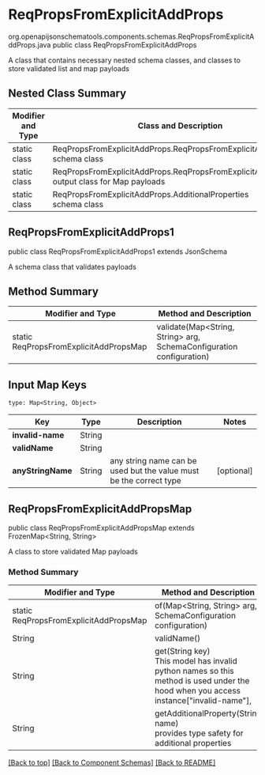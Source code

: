 # ReqPropsFromExplicitAddProps
org.openapijsonschematools.components.schemas.ReqPropsFromExplicitAddProps.java
public class ReqPropsFromExplicitAddProps

A class that contains necessary nested schema classes, and classes to store validated list and map payloads

## Nested Class Summary
| Modifier and Type | Class and Description |
| ----------------- | ---------------------- |
| static class | ReqPropsFromExplicitAddProps.ReqPropsFromExplicitAddProps1<br> schema class |
| static class | ReqPropsFromExplicitAddProps.ReqPropsFromExplicitAddPropsMap<br> output class for Map payloads |
| static class | ReqPropsFromExplicitAddProps.AdditionalProperties<br> schema class |

## ReqPropsFromExplicitAddProps1
public class ReqPropsFromExplicitAddProps1
extends JsonSchema

A schema class that validates payloads


## Method Summary
| Modifier and Type | Method and Description |
| ----------------- | ---------------------- |
| static ReqPropsFromExplicitAddPropsMap | validate(Map<String, String> arg, SchemaConfiguration configuration) |

## Input Map Keys
```
type: Map<String, Object>
```
Key | Type |  Description | Notes
------------ | ------------- | ------------- | -------------
**invalid-name** | String |  |
**validName** | String |  |
**anyStringName** | String | any string name can be used but the value must be the correct type | [optional]

## ReqPropsFromExplicitAddPropsMap
public class ReqPropsFromExplicitAddPropsMap
extends FrozenMap<String, String>

A class to store validated Map payloads

### Method Summary
| Modifier and Type | Method and Description |
| ----------------- | ---------------------- |
| static ReqPropsFromExplicitAddPropsMap | of(Map<String, String> arg, SchemaConfiguration configuration) |
| String | validName()<br> |
| String | get(String key)<br>This model has invalid python names so this method is used under the hood when you access instance["invalid-name"],  |
| String | getAdditionalProperty(String name)<br>provides type safety for additional properties |

[[Back to top]](#top) [[Back to Component Schemas]](../../../README.md#Component-Schemas) [[Back to README]](../../../README.md)
